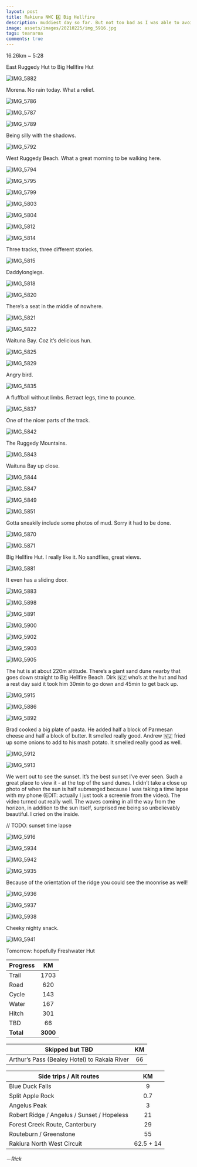 ```yaml
---
layout: post
title: Rakiura NWC 4️⃣ Big Hellfire
description: muddiest day so far. But not too bad as I was able to avoid them pretty well. At least it didn’t rain and the sun was shining for most of it. Actually looking back today’s been really good. Best sunset ever. 
image: assets/images/20210225/img_5916.jpg
tags: teararoa
comments: true
---
```


16.26km ~ 5:28

East Ruggedy Hut to Big Hellfire Hut

![IMG_5882](/assets/images/20210225/img_5882.jpg)

Morena. No rain today. What a relief. 

![IMG_5786](/assets/images/20210225/img_5786.jpg)

![IMG_5787](/assets/images/20210225/img_5787.jpg)

![IMG_5789](/assets/images/20210225/img_5789.jpg)

Being silly with the shadows. 

![IMG_5792](/assets/images/20210225/img_5792.jpg)

West Ruggedy Beach. What a great morning to be walking here. 

![IMG_5794](/assets/images/20210225/img_5794.jpg)

![IMG_5795](/assets/images/20210225/img_5795.jpg)

![IMG_5799](/assets/images/20210225/img_5799.jpg)

![IMG_5803](/assets/images/20210225/img_5803.jpg)

![IMG_5804](/assets/images/20210225/img_5804.jpg)

![IMG_5812](/assets/images/20210225/img_5812.jpg)

![IMG_5814](/assets/images/20210225/img_5814.jpg)

Three tracks, three different stories. 

![IMG_5815](/assets/images/20210225/img_5815.jpg)

Daddylonglegs. 

![IMG_5818](/assets/images/20210225/img_5818.jpg)

![IMG_5820](/assets/images/20210225/img_5820.jpg)

There’s a seat in the middle of nowhere. 

![IMG_5821](/assets/images/20210225/img_5821.jpg)

![IMG_5822](/assets/images/20210225/img_5822.jpg)

Waituna Bay. Coz it’s delicious hun.

![IMG_5825](/assets/images/20210225/img_5825.jpg)

![IMG_5829](/assets/images/20210225/img_5829.jpg)

Angry bird. 

![IMG_5835](/assets/images/20210225/img_5835.jpg)

A fluffball without limbs. Retract legs, time to pounce. 

![IMG_5837](/assets/images/20210225/img_5837.jpg)

One of the nicer parts of the track. 

![IMG_5842](/assets/images/20210225/img_5842.jpg)

The Ruggedy Mountains. 

![IMG_5843](/assets/images/20210225/img_5843.jpg)

Waituna Bay up close. 

![IMG_5844](/assets/images/20210225/img_5844.jpg)

![IMG_5847](/assets/images/20210225/img_5847.jpg)

![IMG_5849](/assets/images/20210225/img_5849.jpg)

![IMG_5851](/assets/images/20210225/img_5851.jpg)

Gotta sneakily include some photos of mud. Sorry it had to be done. 

![IMG_5870](/assets/images/20210225/img_5870.jpg)

![IMG_5871](/assets/images/20210225/img_5871.jpg)

Big Hellfire Hut. I really like it. No sandflies, great views. 

![IMG_5881](/assets/images/20210225/img_5881.jpg)

It even has a sliding door. 

![IMG_5883](/assets/images/20210225/img_5883.jpg)

![IMG_5898](/assets/images/20210225/img_5898.jpg)

![IMG_5891](/assets/images/20210225/img_5891.jpg)

![IMG_5900](/assets/images/20210225/img_5900.jpg)

![IMG_5902](/assets/images/20210225/img_5902.jpg)

![IMG_5903](/assets/images/20210225/img_5903.jpg)

![IMG_5905](/assets/images/20210225/img_5905.jpg)

The hut is at about 220m altitude. There’s a giant sand dune nearby that goes down straight to Big Hellfire Beach. Dirk 🇳🇿 who’s at the hut and had a rest day said it took him 30min to go down and 45min to get back up. 

![IMG_5915](/assets/images/20210225/img_5915.jpg)

![IMG_5886](/assets/images/20210225/img_5886.jpg)

![IMG_5892](/assets/images/20210225/img_5892.jpg)

Brad cooked a big plate of pasta. He added half a block of Parmesan cheese and half a block of butter. It smelled really good. Andrew 🇳🇿 fried up some onions to add to his mash potato. It smelled really good as well. 

![IMG_5912](/assets/images/20210225/img_5912.jpg)

![IMG_5913](/assets/images/20210225/img_5913.jpg)

We went out to see the sunset. It’s the best sunset I’ve ever seen. Such a great place to view it - at the top of the sand dunes. I didn’t take a close up photo of when the sun is half submerged because I was taking a time lapse with my phone (EDIT: actually I just took a screenie from the video). The video turned out really well. The waves coming in all the way from the horizon, in addition to the sun itself, surprised me being so unbelievably beautiful. I cried on the inside. 

// TODO: sunset time lapse 

![IMG_5916](/assets/images/20210225/img_5916.jpg)

![IMG_5934](/assets/images/20210225/img_5934.jpg)

![IMG_5942](/assets/images/20210225/img_5942.jpg)

![IMG_5935](/assets/images/20210225/img_5935.jpg)

Because of the orientation of the ridge you could see the moonrise as well!

![IMG_5936](/assets/images/20210225/img_5936.jpg)

![IMG_5937](/assets/images/20210225/img_5937.jpg)

![IMG_5938](/assets/images/20210225/img_5938.jpg)

Cheeky nighty snack. 

![IMG_5941](/assets/images/20210225/img_5941.jpg)

Tomorrow: hopefully Freshwater Hut

| Progress | KM |
| ---- |:----:|
| Trail | 1703 |
| Road | 620 |
| Cycle | 143 |
| Water | 167 |
| Hitch | 301 |
| TBD | 66 |
| **Total** | **3000** |

| Skipped but TBD | KM |
| ---- |:----:|
| Arthur’s Pass (Bealey Hotel) to Rakaia River | 66 |

| Side trips / Alt routes | KM |
| ---- |:----:|
| Blue Duck Falls | 9 |
| Split Apple Rock | 0.7 |
| Angelus Peak | 3 |
| Robert Ridge / Angelus / Sunset / Hopeless | 21 |
| Forest Creek Route, Canterbury | 29 |
| Routeburn / Greenstone | 55 |
| Rakiura North West Circuit | 62.5 + 14 |

－_Rick_